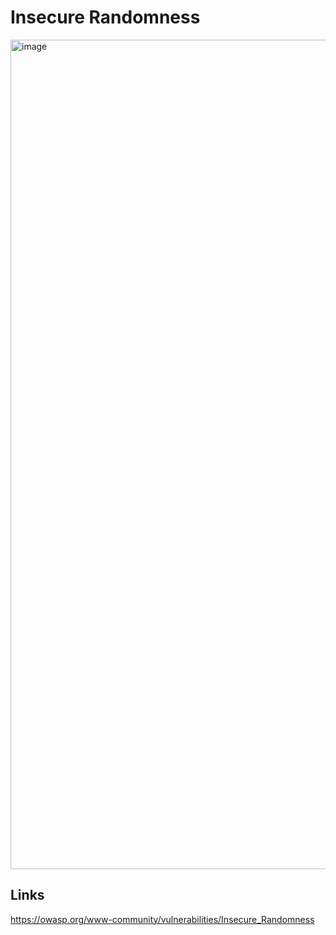 # Insecure Randomness

<img width="1327" alt="image" src="https://github.com/rayanepimentel/InfoSec-iniciante/assets/37915359/041126fa-444b-443b-8e76-689888063eda">

## Links
https://owasp.org/www-community/vulnerabilities/Insecure_Randomness

